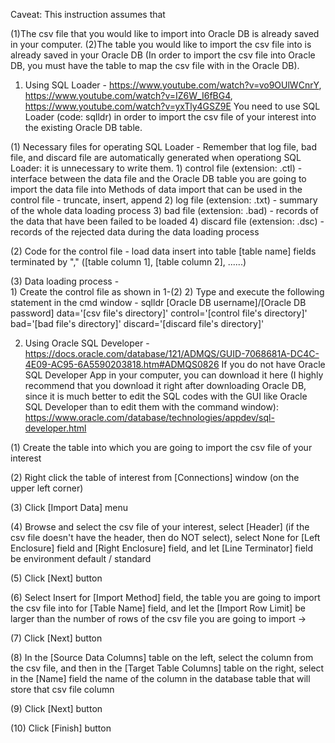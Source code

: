 Caveat: This instruction assumes that

  (1)The csv file that you would like to import into Oracle DB is already saved in your computer.
  (2)The table you would like to import the csv file into is already saved in your Oracle DB (In order to import the csv file into
     Oracle DB, you must have the table to map the csv file with in the Oracle DB).
  

1. Using SQL Loader - https://www.youtube.com/watch?v=vo9OUlWCnrY, https://www.youtube.com/watch?v=IZ6W_I6fBG4,
   https://www.youtube.com/watch?v=yxTly4GSZ9E
   You need to use SQL Loader (code: sqlldr) in order to import the csv file of your interest into the existing Oracle DB table.
  
  (1) Necessary files for operating SQL Loader - Remember that log file, bad file, and discard file are automatically generated 
      when operationg SQL Loader: it is unnecessary to write them.
    1) control file (extension: .ctl) - interface between the data file and the Oracle DB table you are going to import the data file into
       Methods of data import that can be used in the control file - truncate, insert, append
    2) log file (extension: .txt) - summary of the whole data loading process
    3) bad file (extension: .bad) - records of the data that have been failed to be loaded
    4) discard file (extension: .dsc) - records of the rejected data during the data loading process
    
  (2) Code for the control file - 
      load data
      insert into table [table name]
      fields terminated by ","
      ([table column 1], [table column 2], ......)
      
  (3) Data loading process -     
    1) Create the control file as shown in 1-(2)
    2) Type and execute the following statement in the cmd window -
      sqlldr [Oracle DB username]/[Oracle DB password] data='[csv file's directory]' control='[control file's directory]' bad='[bad file's directory]' discard='[discard file's directory]'
         
  
2. Using Oracle SQL Developer - https://docs.oracle.com/database/121/ADMQS/GUID-7068681A-DC4C-4E09-AC95-6A5590203818.htm#ADMQS0826
  If you do not have Oracle SQL Developer App in your computer, you can download it here (I highly recommend that you
  download it right after downloading Oracle DB, since it is much better to edit the SQL codes with the GUI like Oracle SQL Developer
  than to edit them with the command window):
  https://www.oracle.com/database/technologies/appdev/sql-developer.html
  
  (1) Create the table into which you are going to import the csv file of your interest
  
  (2) Right click the table of interest from [Connections] window (on the upper left corner)
  
  (3) Click [Import Data] menu
  
  (4) Browse and select the csv file of your interest, select [Header]
  (if the csv file doesn't have the header, then do NOT select), select None for [Left Enclosure] field and [Right Enclosure] field,
  and let [Line Terminator] field be environment default / standard
  
  (5) Click [Next] button
  
  (6) Select Insert for [Import Method] field, the table you are going to import the csv file into for [Table Name] field,
  and let the [Import Row Limit] be larger than the number of rows of the csv file you are going to import ->
  
  (7) Click [Next] button
  
  (8) In the [Source Data Columns] table on the left, select the column from the csv file, and then in the [Target Table Columns] table
  on the right, select in the [Name] field the name of the column in the database table that will store that csv file column 
  
  (9) Click [Next] button
  
  (10) Click [Finish] button
